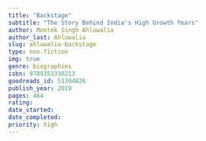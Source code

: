 ```yaml
---
title: "Backstage"
subtitle: "The Story Behind India's High Growth Years"
author: Montek Singh Ahluwalia
author_last: Ahluwalia
slug: ahluwalia-backstage
type: non-fiction
img: true
genre: biographies
isbn: 9789353338213
goodreads_id: 51394826
publish_year: 2019
pages: 464
rating: 
date_started:
date_completed:
priority: high
---
```


